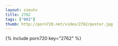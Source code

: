 ```yaml
--- 
layout: sieutv
title: 2762
tags: ["002"]
thumb: http://porn720.net/video/2762/poster.jpg
---
```

{% include porn720 key="2762" %} 
